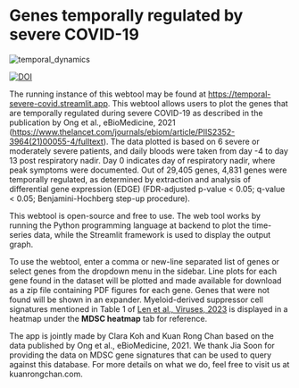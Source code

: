 # Genes temporally regulated by severe COVID-19

![temporal_dynamics](https://github.com/kuanrongchan/temporal_severe_covid/assets/91276553/df27d352-10ff-4687-850e-592c869342b8)

[![DOI](https://zenodo.org/badge/443649989.svg)](https://zenodo.org/doi/10.5281/zenodo.7114839)

The running instance of this webtool may be found at https://temporal-severe-covid.streamlit.app.
This webtool allows users to plot the genes that are temporally regulated during severe COVID-19 as described in the publication by Ong et al., eBioMedicine, 2021 (https://www.thelancet.com/journals/ebiom/article/PIIS2352-3964(21)00055-4/fulltext). The data plotted is based on 6 severe or moderately severe patients, and daily bloods were taken from day -4 to day 13 post respiratory nadir. Day 0 indicates day of respiratory nadir, where peak symptoms were documented. Out of 29,405 genes, 4,831 genes were temporally regulated, as determined by extraction and analysis of differential gene expression (EDGE) (FDR-adjusted p-value < 0.05; q-value < 0.05; Benjamini-Hochberg step-up procedure).

This webtool is open-source and free to use. The web tool works by running the Python programming language at backend to plot the time-series data, while the Streamlit framework is used to display the output graph.

To use the webtool, enter a comma or new-line separated list of genes or select genes from the dropdown menu in the sidebar. Line plots for each gene found in the dataset will be plotted and made available for download as a zip file containing PDF figures for each gene. Genes that were not found will be shown in an expander. Myeloid-derived suppressor cell signatures mentioned in Table 1 of [Len et al., Viruses, 2023]() is displayed in a heatmap under the <b>MDSC heatmap</b> tab for reference.

The app is jointly made by Clara Koh and Kuan Rong Chan based on the data published by Ong et al., eBioMedicine, 2021. We thank Jia Soon for providing the data on MDSC gene signatures that can be used to query against this database. For more details on what we do, feel free to visit us at kuanrongchan.com.
